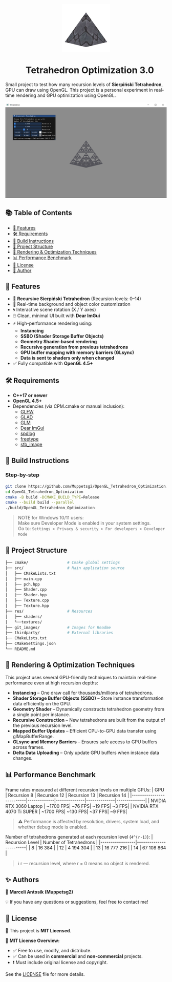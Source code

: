<div align='center'>
  <img src="git_images/icon.png" alt="Logo" width="150" align="center"/>
   
  <div id="toc">
    <ul style="list-style: none;">
      <summary>
        <h1>Tetrahedron Optimization 3.0</h1>
      </summary>
    </ul>
  </div>
</div>

Small project to test how many recursion levels of **Sierpiński Tetrahedron**, GPU can draw using OpenGL. This project is a personal experiment in real-time rendering and GPU optimization using OpenGL.

![Preview](git_images/preview.png)

## 📚 Table of Contents

- [🚀 Features](#-features)  
- [🛠 Requirements](#-requirements)  
- [🔧 Build Instructions](#-build-instructions)  
- [📁 Project Structure](#-project-structure)  
- [🧠 Rendering & Optimization Techniques](#-rendering--optimization-techniques)  
- [📊 Performance Benchmark](#-performance-benchmark)  
- [📜 License](#-license)  
- [👤 Author](#-author)

## 🚀 Features

- 🔺 **Recursive Sierpiński Tetrahedron** (Recursion levels: 0–14)
- 🎨 Real-time background and object color customization
- 🌀 Interactive scene rotation (X / Y axes)
- 🖱️ Clean, minimal UI built with **Dear ImGui**
- ⚡ High-performance rendering using:
  - **Instancing**
  - **SSBO (Shader Storage Buffer Objects)**
  - **Geometry Shader-based rendering**
  - **Recursive generation from previous tetrahedrons**
  - **GPU buffer mapping with memory barriers (GLsync)**
  - **Data is sent to shaders only when changed**
- ✅ Fully compatible with **OpenGL 4.5+**

## 🛠 Requirements

- **C++17 or newer**
- **OpenGL 4.5+**
- Dependencies (via CPM.cmake or manual inclusion):
  - [GLFW](https://github.com/glfw/glfw)
  - [GLAD](https://glad.dav1d.de/)
  - [GLM](https://github.com/g-truc/glm)
  - [Dear ImGui](https://github.com/ocornut/imgui)
  - [spdlog](https://github.com/gabime/spdlog)
  - [freetype](https://github.com/freetype/freetype)
  - [stb_image](https://github.com/nothings/stb/blob/master/stb_image.h)

## 🔧 Build Instructions

### Step-by-step

```bash
git clone https://github.com/Muppetsg2/OpenGL_Tetrahedron_Optimization.git
cd OpenGL_Tetrahedron_Optimization
cmake -B build -DCMAKE_BUILD_TYPE=Release
cmake --build build --parallel
./build/OpenGL_Tetrahedron_Optimization
```
> NOTE for Windows 10/11 users:\
> Make sure Developer Mode is enabled in your system settings.\
> Go to: `Settings > Privacy & security > For developers > Developer Mode`

## 📁 Project Structure

```bash
├── cmake/                 # Cmake global settings
├── src/                   # Main application source
│   ├── CMakeLists.txt
│   ├── main.cpp
│   ├── pch.hpp
│   ├── Shader.cpp
│   ├── Shader.hpp
│   ├── Texture.cpp
│   ├── Texture.hpp
├── res/                   # Resources
│   ├── shaders/
│   └──textures/
├── git_images/            # Images for Readme
├── thirdparty/            # External libraries
├── CMakeLists.txt
├── CMakeSettings.json
└── README.md
```

## 🧠 Rendering & Optimization Techniques

This project uses several GPU-friendly techniques to maintain real-time performance even at high recursion depths:

- **Instancing** – One draw call for thousands/millions of tetrahedrons.
- **Shader Storage Buffer Objects (SSBO)** – Store instance transformation data efficiently on the GPU.
- **Geometry Shader** – Dynamically constructs tetrahedron geometry from a single point per instance.
- **Recursive Construction** – New tetrahedrons are built from the output of the previous recursion level.
- **Mapped Buffer Updates** – Efficient CPU-to-GPU data transfer using glMapBufferRange.
- **GLsync and Memory Barriers** – Ensures safe access to GPU buffers across frames.
- **Delta Data Uploading** – Only update GPU buffers when instance data changes.

## 📊 Performance Benchmark

Frame rates measured at different recursion levels on multiple GPUs:
|            GPU           | Recursion 8 | Recursion 12 | Recursion 13 | Recursion 14 |
|--------------------------|-------------|--------------|--------------|--------------|
| NVIDIA RTX 3060 Laptop   |    ~1700 FPS|       ~76 FPS|       ~19 FPS|        ~3 FPS|
| NVIDIA RTX 4070 Ti SUPER |    ~1700 FPS|      ~130 FPS|       ~37 FPS|        ~9 FPS|

> ⚠️ Performance is affected by resolution, drivers, system load, and whether debug mode is enabled.

Number of tetrahedrons generated at each recursion level (`4^(r-1)`):
| Recursion Level | Number of Tetrahedrons |
|-----------------|------------------------|
|        8        |           16 384       |
|       12        |        4 194 304       |
|       13        |       16 777 216       |
|       14        |       67 108 864       |

> ℹ️ r — recursion level, where r = 0 means no object is rendered.

## ✨ Authors
👤 **Marceli Antosik (Muppetsg2)**

💡 If you have any questions or suggestions, feel free to contact me!


## 📜 License
📝 This project is **MIT Licensed**.

📖 **MIT License Overview:**
- ✅ Free to use, modify, and distribute.
- ✅ Can be used in **commercial** and **non-commercial** projects.
- ❗ Must include original license and copyright.

See the [LICENSE](./LICENSE) file for more details.
